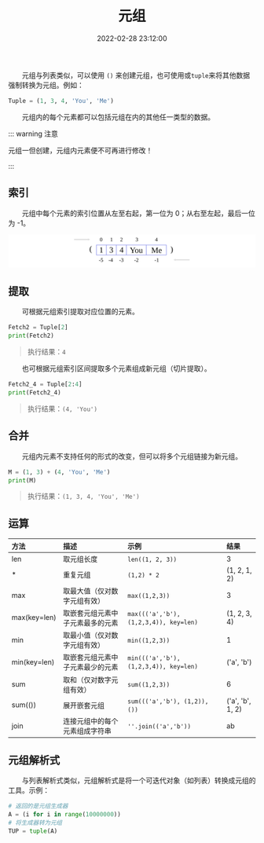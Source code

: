 ﻿---
title: 元组
date: 2022-02-28 23:12:00
tags:
 - Python 基础
categories:
 - 数据类型
---

&emsp;&emsp;元组与列表类似，可以使用 `()`  来创建元组，也可使用或`tuple`来将其他数据强制转换为元组。例如：

```python
Tuple = (1, 3, 4, 'You', 'Me')
```
&emsp;&emsp;元组内的每个元素都可以包括元组在内的其他任一类型的数据。

::: warning 注意

元组一但创建，元组内元素便不可再进行修改！

:::

## 索引

&emsp;&emsp;元组中每个元素的索引位置从左至右起，第一位为 0；从右至左起，最后一位为 -1。

![](/python/tupleindex.svg)

## 提取

&emsp;&emsp;可根据元组索引提取对应位置的元素。

```python
Fetch2 = Tuple[2]
print(Fetch2)
```
> 执行结果：`4`

&emsp;&emsp;也可根据元组索引区间提取多个元素组成新元组（切片提取）。

```python
Fetch2_4 = Tuple[2:4]
print(Fetch2_4)
```
> 执行结果：`(4, 'You')`

## 合并

&emsp;&emsp;元组内元素不支持任何的形式的改变，但可以将多个元组链接为新元组。

```python
M = (1, 3) + (4, 'You', 'Me')
print(M)
```

> 执行结果：`(1, 3, 4, 'You', 'Me') `

## 运算

| 方法         | 描述                             | 示例                                   | 结果             |
| :----------- | :------------------------------- | :------------------------------------- | :--------------- |
| len          | 取元组长度                       | `len((1, 2, 3))`                       | 3                |
| *            | 重复元组                         | `(1,2) * 2`                            | (1, 2, 1, 2)     |
| max          | 取最大值（仅对数字元组有效）     | `max((1,2,3))`                         | 3                |
| max(key=len) | 取嵌套元组元素中子元素最多的元素 | `max((('a','b'), (1,2,3,4)), key=len)` | (1, 2, 3, 4)     |
| min          | 取最小值（仅对数字元组有效）     | `min((1,2,3))`                         | 1                |
| min(key=len) | 取嵌套元组元素中子元素最少的元素 | `min((('a','b'), (1,2,3,4)), key=len)` | ('a', 'b')       |
| sum          | 取和（仅对数字元组有效）         | `sum((1,2,3))`                         | 6                |
| sum(())      | 展开嵌套元组                     | `sum((('a','b'), (1,2)), ())`          | ('a', 'b', 1, 2) |
| join         | 连接元组中的每个元素组成字符串   | `''.join(('a','b'))`                   | ab               |

## 元组解析式

&emsp;&emsp;与列表解析式类似，元组解析式是将一个可迭代对象（如列表）转换成元组的工具。示例：

```python
# 返回的是元组生成器
A = (i for i in range(10000000))
# 将生成器转为元组
TUP = tuple(A)
```



